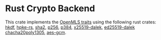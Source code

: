 # Rust Crypto Backend

This crate implements the [OpenMLS traits](../traits/README.md) using the following rust crates: [hkdf], [hpke-rs], [sha2], [p256], [p384], [x25519-dalek], [ed25519-dalek] [chacha20poly1305], [aes-gcm].

[hkdf]: https://docs.rs/hkdf
[hpke-rs]: https://docs.rs/hpke-rs
[sha2]: https://docs.rs/sha2
[p256]: https://docs.rs/p256
[p384]: https://docs.rs/p384
[x25519-dalek]: https://docs.rs/x25519-dalek
[ed25519-dalek]: https://docs.rs/ed25519-dalek
[chacha20poly1305]: https://docs.rs/chacha20poly1305
[aes-gcm]: https://docs.rs/aes-gcm
